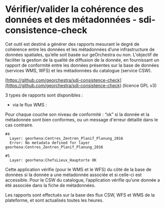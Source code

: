 # Vérifier/valider la cohérence des données et des métadonnées - sdi-consistence-check

Cet outil est destiné a générer des rapports mesurant le degré de cohérence entre les données et les métadonnées d’une infrastructure de données spatiales, qu’elle soit basée sur geOrchestra ou non. L'objectif de faciliter la gestion de la qualité de diffusion de la donnée, en fournissant un rapport de conformité entre les données présentes sur la base de données \(services WMS, WFS\) et les métadonnées du catalogue \(service CSW\).

[https://github.com/georchestra/sdi-consistence-check](https://github.com/georchestra/sdi-consistence-check) \(licence GPL v3\)

3 types de rapports sont disponibles :

* via le flux WMS : 

Pour chaque couche son niveau de conformité : “ok” si la donnée et la métadonnée sont bien conformes, ou un message d'erreur détaillé dans le cas contraire.

```
#4  
  Layer: georhena:Centres_Zentren_Planif_Planung_2016
  Error: No metadata defined for layer georhena:Centres_Zentren_Planif_Planung_2016

#5
  Layer: georhena:ChefsLieux_Hauptorte OK
```

Cette application vérifie \(pour le WMS et le WFS\) du côté de la base de données si la donnée a une métadonnée associée et si celle-ci est accessible. Pour le CSW du catalogue, l’application vérifie qu’une donnée a été associée dans la fiche de métadonnées.

Les rapports sont effectués sur la base des flux CSW, WFS et WMS de la plateforme, et sont actualisés toutes les heures.

